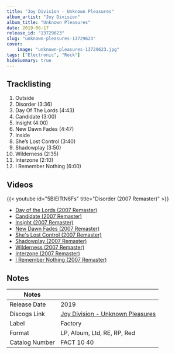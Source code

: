 ```yaml
---
title: "Joy Division - Unknown Pleasures"
album_artist: "Joy Division"
album_title: "Unknown Pleasures"
date: 2019-06-17
release_id: "13729623"
slug: "unknown-pleasures-13729623"
cover:
    image: "unknown-pleasures-13729623.jpg"
tags: ["Electronic", "Rock"]
hideSummary: true
---
```


## Tracklisting
1. Outside
2. Disorder (3:36)
3. Day Of The Lords (4:43)
4. Candidate (3:00)
5. Insight (4:00)
6. New Dawn Fades (4:47)
7. Inside
8. She’s Lost Control (3:40)
9. Shadowplay (3:50)
10. Wilderness (2:35)
11. Interzone (2:10)
12. I Remember Nothing (6:00)

## Videos
{{< youtube id="5BIElTtN6Fs" title="Disorder (2007 Remaster)" >}}
- [Day of the Lords (2007 Remaster)](https://www.youtube.com/watch?v=WhgaY4fuUvo)
- [Candidate (2007 Remaster)](https://www.youtube.com/watch?v=4yQhvdOJW8M)
- [Insight (2007 Remaster)](https://www.youtube.com/watch?v=owjTYe4K1hk)
- [New Dawn Fades (2007 Remaster)](https://www.youtube.com/watch?v=7j5LmyNNsrE)
- [She's Lost Control (2007 Remaster)](https://www.youtube.com/watch?v=UBAO9WcdrOM)
- [Shadowplay (2007 Remaster)](https://www.youtube.com/watch?v=Dvgbk4MkHF8)
- [Wilderness (2007 Remaster)](https://www.youtube.com/watch?v=jd-A18o15y0)
- [Interzone (2007 Remaster)](https://www.youtube.com/watch?v=WHg4jVrbg60)
- [I Remember Nothing (2007 Remaster)](https://www.youtube.com/watch?v=NDMxGIyZGgg)

## Notes

| Notes          |             |
| ---------------| ----------- |
| Release Date   | 2019 |
| Discogs Link   | [Joy Division - Unknown Pleasures](https://www.discogs.com/release/13729623) |
| Label          | Factory |
| Format         | LP, Album, Ltd, RE, RP, Red |
| Catalog Number | FACT 10 40 |

